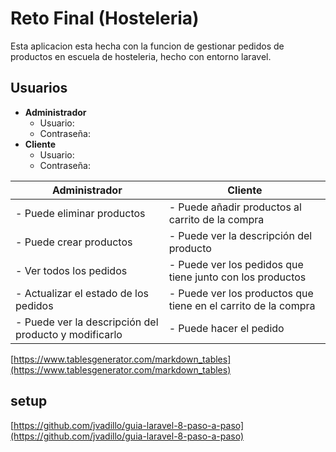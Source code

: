 # Reto Final (Hosteleria)

Esta aplicacion esta hecha con la funcion de gestionar pedidos de productos en escuela de hosteleria, hecho con entorno laravel.

## Usuarios
- **Administrador**
    - Usuario:
    - Contraseña: 
- **Cliente**
    - Usuario:
    - Contraseña: 


| **Administrador**                                     | **Cliente**                                                    |
|-------------------------------------------------------|----------------------------------------------------------------|
| - Puede eliminar productos                            | - Puede añadir productos al carrito de la compra               |
| - Puede crear productos                               | - Puede ver la descripción del producto                        |
| - Ver todos los pedidos                               | - Puede ver los pedidos que tiene junto con los productos      |
| - Actualizar el estado de los pedidos                 | - Puede ver los productos que tiene en el carrito de la compra |
| - Puede ver la descripción del producto y modificarlo | - Puede hacer el pedido                                        |

[https://www.tablesgenerator.com/markdown_tables](https://www.tablesgenerator.com/markdown_tables)


## setup

[https://github.com/jvadillo/guia-laravel-8-paso-a-paso](https://github.com/jvadillo/guia-laravel-8-paso-a-paso)


